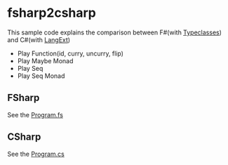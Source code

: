 fsharp2csharp
=============
This sample code explains the comparison between F#(with [Typeclasses](https://code.google.com/p/fsharp-typeclasses/)) and C#(with [LangExt](https://github.com/LangExt/LangExt))

* Play Function(id, curry, uncurry, flip)
* Play Maybe Monad
* Play Seq
* Play Seq Monad

## FSharp
See the [Program.fs](https://github.com/otf/fsharp2csharp/blob/master/fsharp2csharp/FSharpCode/Program.fs "Program.fs")

## CSharp
See the [Program.cs](https://github.com/otf/fsharp2csharp/blob/master/fsharp2csharp/CSharpCode/Program.cs "Program.cs")
